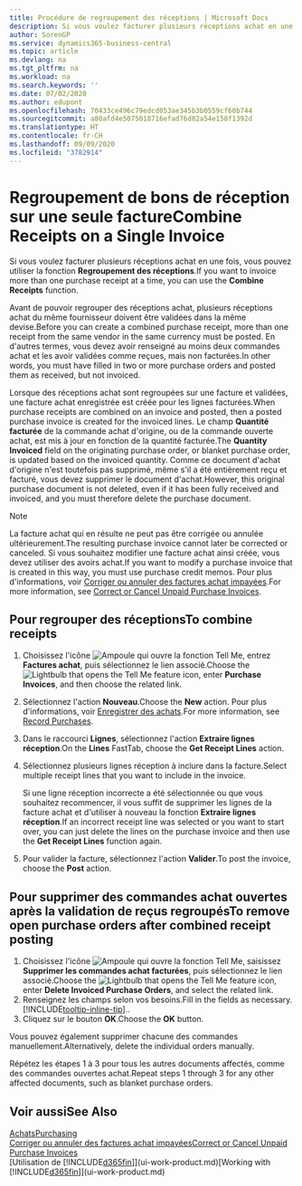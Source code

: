 ```yaml
---
title: Procédure de regroupement des réceptions | Microsoft Docs
description: Si vous voulez facturer plusieurs réceptions achat en une fois, vous pouvez utiliser la fonction Regroupement des réceptions.
author: SorenGP
ms.service: dynamics365-business-central
ms.topic: article
ms.devlang: na
ms.tgt_pltfrm: na
ms.workload: na
ms.search.keywords: ''
ms.date: 07/02/2020
ms.author: edupont
ms.openlocfilehash: 70433ce496c79edcd053ae345b3b0559cf60b744
ms.sourcegitcommit: a80afd4e5075018716efad76d82a54e158f1392d
ms.translationtype: HT
ms.contentlocale: fr-CH
ms.lasthandoff: 09/09/2020
ms.locfileid: "3782914"
---
```

# <a name="combine-receipts-on-a-single-invoice"></a><span data-ttu-id="a0791-103">Regroupement de bons de réception sur une seule facture</span><span class="sxs-lookup"><span data-stu-id="a0791-103">Combine Receipts on a Single Invoice</span></span>

<span data-ttu-id="a0791-104">Si vous voulez facturer plusieurs réceptions achat en une fois, vous pouvez utiliser la fonction **Regroupement des réceptions**.</span><span class="sxs-lookup"><span data-stu-id="a0791-104">If you want to invoice more than one purchase receipt at a time, you can use the **Combine Receipts** function.</span></span>  

<span data-ttu-id="a0791-105">Avant de pouvoir regrouper des réceptions achat, plusieurs réceptions achat du même fournisseur doivent être validées dans la même devise.</span><span class="sxs-lookup"><span data-stu-id="a0791-105">Before you can create a combined purchase receipt, more than one receipt from the same vendor in the same currency must be posted.</span></span> <span data-ttu-id="a0791-106">En d'autres termes, vous devez avoir renseigné au moins deux commandes achat et les avoir validées comme reçues, mais non facturées.</span><span class="sxs-lookup"><span data-stu-id="a0791-106">In other words, you must have filled in two or more purchase orders and posted them as received, but not invoiced.</span></span>  

<span data-ttu-id="a0791-107">Lorsque des réceptions achat sont regroupées sur une facture et validées, une facture achat enregistrée est créée pour les lignes facturées.</span><span class="sxs-lookup"><span data-stu-id="a0791-107">When purchase receipts are combined on an invoice and posted, then a posted purchase invoice is created for the invoiced lines.</span></span> <span data-ttu-id="a0791-108">Le champ **Quantité facturée** de la commande achat d'origine, ou de la commande ouverte achat, est mis à jour en fonction de la quantité facturée.</span><span class="sxs-lookup"><span data-stu-id="a0791-108">The **Quantity Invoiced** field on the originating purchase order, or blanket purchase order, is updated based on the invoiced quantity.</span></span> <span data-ttu-id="a0791-109">Comme ce document d'achat d'origine n'est toutefois pas supprimé, même s'il a été entièrement reçu et facturé, vous devez supprimer le document d'achat.</span><span class="sxs-lookup"><span data-stu-id="a0791-109">However, this original purchase document is not deleted, even if it has been fully received and invoiced, and you must therefore delete the purchase document.</span></span>  

> [!NOTE]
> <span data-ttu-id="a0791-110">La facture achat qui en résulte ne peut pas être corrigée ou annulée ultérieurement.</span><span class="sxs-lookup"><span data-stu-id="a0791-110">The resulting purchase invoice cannot later be corrected or canceled.</span></span> <span data-ttu-id="a0791-111">Si vous souhaitez modifier une facture achat ainsi créée, vous devez utiliser des avoirs achat.</span><span class="sxs-lookup"><span data-stu-id="a0791-111">If you want to modify a purchase invoice that is created in this way, you must use purchase credit memos.</span></span> <span data-ttu-id="a0791-112">Pour plus d'informations, voir [Corriger ou annuler des factures achat impayées](purchasing-how-correct-cancel-unpaid-purchase-invoices.md).</span><span class="sxs-lookup"><span data-stu-id="a0791-112">For more information, see [Correct or Cancel Unpaid Purchase Invoices](purchasing-how-correct-cancel-unpaid-purchase-invoices.md).</span></span>

## <a name="to-combine-receipts"></a><span data-ttu-id="a0791-113">Pour regrouper des réceptions</span><span class="sxs-lookup"><span data-stu-id="a0791-113">To combine receipts</span></span>

1. <span data-ttu-id="a0791-114">Choisissez l'icône ![Ampoule qui ouvre la fonction Tell Me](media/ui-search/search_small.png "Dites-moi ce que vous voulez faire"), entrez **Factures achat**, puis sélectionnez le lien associé.</span><span class="sxs-lookup"><span data-stu-id="a0791-114">Choose the ![Lightbulb that opens the Tell Me feature](media/ui-search/search_small.png "Tell me what you want to do") icon, enter **Purchase Invoices**, and then choose the related link.</span></span>  
2. <span data-ttu-id="a0791-115">Sélectionnez l'action **Nouveau**.</span><span class="sxs-lookup"><span data-stu-id="a0791-115">Choose the **New** action.</span></span> <span data-ttu-id="a0791-116">Pour plus d'informations, voir [Enregistrer des achats](purchasing-how-record-purchases.md).</span><span class="sxs-lookup"><span data-stu-id="a0791-116">For more information, see [Record Purchases](purchasing-how-record-purchases.md).</span></span>  
3. <span data-ttu-id="a0791-117">Dans le raccourci **Lignes**, sélectionnez l'action **Extraire lignes réception**.</span><span class="sxs-lookup"><span data-stu-id="a0791-117">On the **Lines** FastTab, choose the **Get Receipt Lines** action.</span></span>  
4. <span data-ttu-id="a0791-118">Sélectionnez plusieurs lignes réception à inclure dans la facture.</span><span class="sxs-lookup"><span data-stu-id="a0791-118">Select multiple receipt lines that you want to include in the invoice.</span></span>  

    <span data-ttu-id="a0791-119">Si une ligne réception incorrecte a été sélectionnée ou que vous souhaitez recommencer, il vous suffit de supprimer les lignes de la facture achat et d'utiliser à nouveau la fonction **Extraire lignes réception**.</span><span class="sxs-lookup"><span data-stu-id="a0791-119">If an incorrect receipt line was selected or you want to start over, you can just delete the lines on the purchase invoice and then use the **Get Receipt Lines** function again.</span></span>  
5. <span data-ttu-id="a0791-120">Pour valider la facture, sélectionnez l'action **Valider**.</span><span class="sxs-lookup"><span data-stu-id="a0791-120">To post the invoice, choose the **Post** action.</span></span>  

## <a name="to-remove-open-purchase-orders-after-combined-receipt-posting"></a><span data-ttu-id="a0791-121">Pour supprimer des commandes achat ouvertes après la validation de reçus regroupés</span><span class="sxs-lookup"><span data-stu-id="a0791-121">To remove open purchase orders after combined receipt posting</span></span>

1. <span data-ttu-id="a0791-122">Choisissez l'icône ![Ampoule qui ouvre la fonction Tell Me](media/ui-search/search_small.png "Dites-moi ce que vous voulez faire"), saisissez **Supprimer les commandes achat facturées**, puis sélectionnez le lien associé.</span><span class="sxs-lookup"><span data-stu-id="a0791-122">Choose the ![Lightbulb that opens the Tell Me feature](media/ui-search/search_small.png "Tell me what you want to do") icon, enter **Delete Invoiced Purchase Orders**, and select the related link.</span></span>  
2. <span data-ttu-id="a0791-123">Renseignez les champs selon vos besoins.</span><span class="sxs-lookup"><span data-stu-id="a0791-123">Fill in the fields as necessary.</span></span> [!INCLUDE[tooltip-inline-tip](includes/tooltip-inline-tip_md.md)]<span data-ttu-id="a0791-124">.</span><span class="sxs-lookup"><span data-stu-id="a0791-124">.</span></span>
3. <span data-ttu-id="a0791-125">Cliquez sur le bouton **OK**.</span><span class="sxs-lookup"><span data-stu-id="a0791-125">Choose the **OK** button.</span></span>  

<span data-ttu-id="a0791-126">Vous pouvez également supprimer chacune des commandes manuellement.</span><span class="sxs-lookup"><span data-stu-id="a0791-126">Alternatively, delete the individual orders manually.</span></span>

<span data-ttu-id="a0791-127">Répétez les étapes 1 à 3 pour tous les autres documents affectés, comme des commandes ouvertes achat.</span><span class="sxs-lookup"><span data-stu-id="a0791-127">Repeat steps 1 through 3 for any other affected documents, such as blanket purchase orders.</span></span>

## <a name="see-also"></a><span data-ttu-id="a0791-128">Voir aussi</span><span class="sxs-lookup"><span data-stu-id="a0791-128">See Also</span></span>

[<span data-ttu-id="a0791-129">Achats</span><span class="sxs-lookup"><span data-stu-id="a0791-129">Purchasing</span></span>](purchasing-manage-purchasing.md)  
[<span data-ttu-id="a0791-130">Corriger ou annuler des factures achat impayées</span><span class="sxs-lookup"><span data-stu-id="a0791-130">Correct or Cancel Unpaid Purchase Invoices</span></span>](purchasing-how-correct-cancel-unpaid-purchase-invoices.md)  
<span data-ttu-id="a0791-131">[Utilisation de [!INCLUDE[d365fin](includes/d365fin_md.md)]](ui-work-product.md)</span><span class="sxs-lookup"><span data-stu-id="a0791-131">[Working with [!INCLUDE[d365fin](includes/d365fin_md.md)]](ui-work-product.md)</span></span>  
